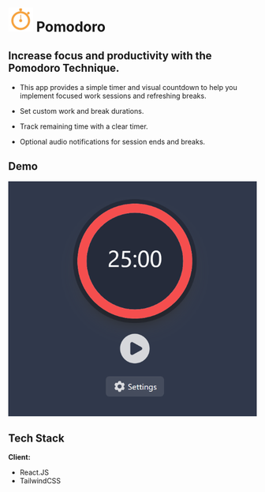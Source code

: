 
#  <img src="public/logo.png" width="50px"/> Pomodoro

## Increase focus and productivity with the Pomodoro Technique.

- This app provides a simple timer and visual countdown to help you implement focused work sessions and refreshing breaks.

- Set custom work and break durations.
- Track remaining time with a clear timer.
- Optional audio notifications for session ends and breaks.

## Demo
![App Screenshot](public/demo.png)


## Tech Stack

**Client:** 
- React.JS
- TailwindCSS 


